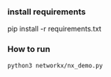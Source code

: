 

### install requirements
pip install -r requirements.txt


### How to run
```
python3 networkx/nx_demo.py 
```
